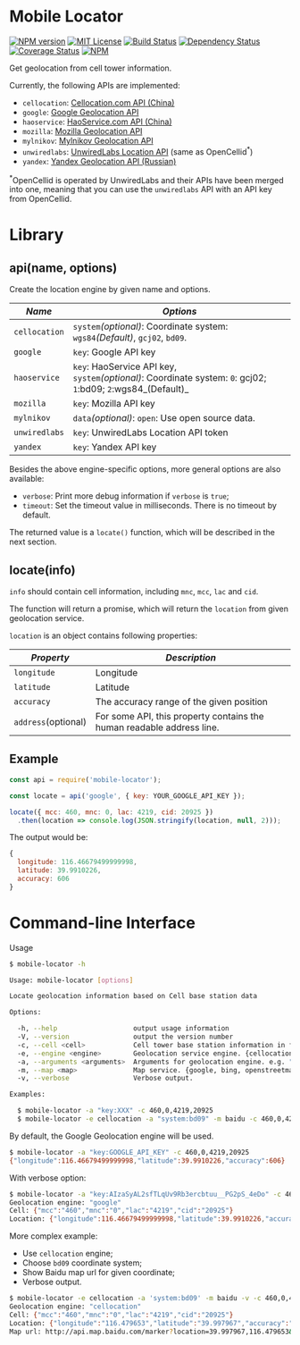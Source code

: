 # Mobile Locator

[![NPM version][npm-version-image]][npm-url]
[![MIT License][license-image]][license-url]
[![Build Status][travis-image]][travis-url]
[![Dependency Status][dependency-image]][dependency-url]
[![Coverage Status][coverage-image]][coverage-url]
[![NPM][npm-classy-badge-image]][npm-classy-badge-url]

[license-image]: http://img.shields.io/badge/license-Apache%202.0-blue.svg?style=flat
[license-url]: LICENSE.txt

[npm-url]: https://npmjs.org/package/mobile-locator
[npm-version-image]: http://img.shields.io/npm/v/mobile-locator.svg?style=flat
[npm-downloads-image]: http://img.shields.io/npm/dm/mobile-locator.svg?style=flat
[npm-classy-badge-image]: https://nodei.co/npm/mobile-locator.png?downloads=true&downloadRank=true&stars=true
[npm-classy-badge-url]: https://nodei.co/npm/mobile-locator/

[travis-url]: http://travis-ci.org/twang2218/mobile-locator
[travis-image]: http://img.shields.io/travis/twang2218/mobile-locator.svg?style=flat

[dependency-url]: https://gemnasium.com/twang2218/mobile-locator
[dependency-image]: http://img.shields.io/gemnasium/twang2218/mobile-locator.svg

[coverage-url]: https://coveralls.io/github/twang2218/mobile-locator?branch=master
[coverage-image]: https://coveralls.io/repos/github/twang2218/mobile-locator/badge.svg?branch=master

Get geolocation from cell tower information.

Currently, the following APIs are implemented:

- `cellocation`: [Cellocation.com API (China)](http://www.cellocation.com/interfac/)
- `google`: [Google Geolocation API](https://developers.google.com/maps/documentation/geolocation/intro)
- `haoservice`: [HaoService.com API (China)](http://www.haoservice.com/docs/1)
- `mozilla`: [Mozilla Geolocation API](https://location.services.mozilla.com/api)
- `mylnikov`: [Mylnikov Geolocation API](https://www.mylnikov.org/archives/1059)
- `unwiredlabs`: [UnwiredLabs Location API](https://unwiredlabs.com/) (same as OpenCellid<sup>*</sup>)
- `yandex`: [Yandex Geolocation API (Russian)](https://tech.yandex.ru/locator/doc/dg/api/geolocation-api_json-docpage/)

<sup>*</sup>OpenCellid is operated by UnwiredLabs and their APIs have been merged into one, meaning that you can use the `unwiredlabs` API with an API key from OpenCellid.

# Library

## api(name, options)

Create the location engine by given name and options.

*Name*  | *Options*
--- | ---
 `cellocation` | `system`_(optional)_: Coordinate system: `wgs84`_(Default)_, `gcj02`, `bd09`.
 `google` | `key`: Google API key
 `haoservice` | `key`: HaoService API key, <br> `system`_(optional)_: Coordinate system: `0`: gcj02; `1`:bd09; `2`:wgs84_(Default)_
 `mozilla` | `key`: Mozilla API key
 `mylnikov` | `data`_(optional)_: `open`: Use open source data.
 `unwiredlabs` | `key`: UnwiredLabs Location API token
 `yandex` | `key`: Yandex API key

Besides the above engine-specific options,  more general options are also available:

- `verbose`: Print more debug information if `verbose` is `true`;
- `timeout`: Set the timeout value in milliseconds. There is no timeout by default.

The returned value is a `locate()` function, which will be described in the next section.

## locate(info)

`info` should contain cell information, including `mnc`, `mcc`, `lac` and `cid`.

The function will return a promise, which will return the `location` from given geolocation service.

`location` is an object contains following properties:

*Property*  | *Description*
--- | ---
 `longitude` | Longitude
 `latitude` | Latitude
 `accuracy` | The accuracy range of the given position
 `address`(optional) | For some API, this property contains the human readable address line.

## Example

```javascript
const api = require('mobile-locator');

const locate = api('google', { key: YOUR_GOOGLE_API_KEY });

locate({ mcc: 460, mnc: 0, lac: 4219, cid: 20925 })
  .then(location => console.log(JSON.stringify(location, null, 2)));
```

The output would be:

```javascript
{
  longitude: 116.46679499999998,
  latitude: 39.9910226,
  accuracy: 606
}
```

# Command-line Interface

Usage

```bash
$ mobile-locator -h

Usage: mobile-locator [options]

Locate geolocation information based on Cell base station data

Options:

  -h, --help                   output usage information
  -V, --version                output the version number
  -c, --cell <cell>            Cell tower base station information in format "MCC,MNC,LAC,CID". "-c 460,0,4219,20925"
  -e, --engine <engine>        Geolocation service engine. {cellocation, google, haoservice, mozilla, mylnikov, unwiredlabs, yandex}. Default: google
  -a, --arguments <arguments>  Arguments for geolocation engine. e.g. "key:XXX,oid:123".
  -m, --map <map>              Map service. {google, bing, openstreetmap, google.cn, bing.cn, baidu}.
  -v, --verbose                Verbose output.

Examples:

  $ mobile-locator -a "key:XXX" -c 460,0,4219,20925
  $ mobile-locator -e cellocation -a "system:bd09" -m baidu -c 460,0,4219,20925

```

By default, the Google Geolocation engine will be used.

```bash
$ mobile-locator -a "key:GOOGLE_API_KEY" -c 460,0,4219,20925
{"longitude":116.46679499999998,"latitude":39.9910226,"accuracy":606}
```

With verbose option:

```bash
$ mobile-locator -a "key:AIzaSyAL2sfTLqUv9Rb3ercbtuu__PG2pS_4eDo" -c 460,0,4219,20925 -v
Geolocation engine: "google"
Cell: {"mcc":"460","mnc":"0","lac":"4219","cid":"20925"}
Location: {"longitude":116.46679499999998,"latitude":39.9910226,"accuracy":606}
```

More complex example:

- Use `cellocation` engine;
- Choose `bd09` coordinate system;
- Show Baidu map url for given coordinate;
- Verbose output.

```bash
$ mobile-locator -e cellocation -a 'system:bd09' -m baidu -v -c 460,0,4219,20925
Geolocation engine: "cellocation"
Cell: {"mcc":"460","mnc":"0","lac":"4219","cid":"20925"}
Location: {"longitude":"116.479653","latitude":"39.997967","accuracy":"100","address":"北京市朝阳区望京街道望京园402号楼;广顺南大街与阜安西路路口东北109米"}
Map url: http://api.map.baidu.com/marker?location=39.997967,116.479653&title=_&content=北京市朝阳区望京街道望京园402号楼;广顺南大街与阜安西路路口东北109米&output=html&autoOpen=true
```
